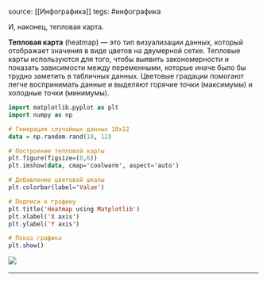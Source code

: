 source: [[Инфографика]]
tegs: #инфографика

И, наконец, тепловая карта.

**Тепловая карта** (heatmap) — это тип визуализации данных, который отображает значения в виде цветов на двумерной сетке. Тепловые карты используются для того, чтобы выявить закономерности и показать зависимости между переменными, которые иначе было бы трудно заметить в табличных данных. Цветовые градации помогают легче воспринимать данные и выделяют горячие точки (максимумы) и холодные точки (минимумы).

```haskell
import matplotlib.pyplot as plt
import numpy as np

# Генерация случайных данных 10x12
data = np.random.rand(10, 12)

# Построение тепловой карты
plt.figure(figsize=(8,6))
plt.imshow(data, cmap='coolwarm', aspect='auto')

# Добавление цветовой шкалы
plt.colorbar(label='Value')

# Подписи к графику
plt.title('Heatmap using Matplotlib')
plt.xlabel('X axis')
plt.ylabel('Y axis')

# Показ графика
plt.show()
```

![](https://ucarecdn.com/ba79d0c4-84db-4f20-a2b7-e0f655aa307a/) 

---

 